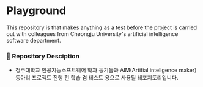 # Playground
  This repository is that makes anything as a test before the project is carried out with colleagues from Cheongju University's artificial intelligence software department.

### 🔌 Repository Desciption
  - 청주대학교 인공지능소프트웨어 학과 동기들과 AIM(Artifial intellgence maker) 동아리 프로젝트 진행 전 학습 겸 테스트 용으로 사용될 레포지토리입니다. 
